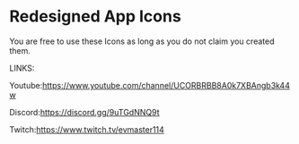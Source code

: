# Redesigned App Icons

You are free to use these Icons as long as you do not claim you created them.

LINKS:

Youtube:https://www.youtube.com/channel/UCORBRBB8A0k7XBAngb3k44w

Discord:https://discord.gg/9uTGdNNQ9t

Twitch:https://www.twitch.tv/evmaster114
